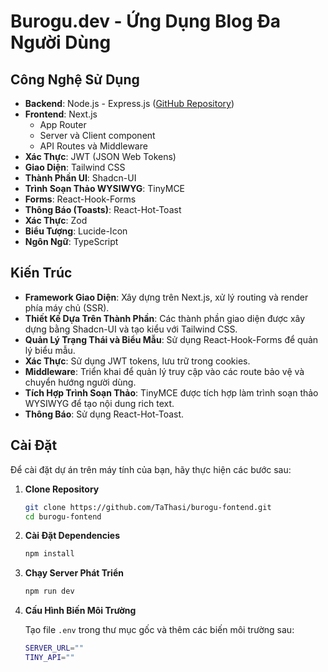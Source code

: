 # Burogu.dev - Ứng Dụng Blog Đa Người Dùng

## Công Nghệ Sử Dụng
- **Backend**: Node.js - Express.js ([GitHub Repository](https://github.com/TaThasi/burogu))
- **Frontend**: Next.js
  - App Router
  - Server và Client component
  - API Routes và Middleware
- **Xác Thực**: JWT (JSON Web Tokens)
- **Giao Diện**: Tailwind CSS
- **Thành Phần UI**: Shadcn-UI
- **Trình Soạn Thảo WYSIWYG**: TinyMCE
- **Forms**: React-Hook-Forms
- **Thông Báo (Toasts)**: React-Hot-Toast
- **Xác Thực**: Zod
- **Biểu Tượng**: Lucide-Icon
- **Ngôn Ngữ**: TypeScript

## Kiến Trúc

- **Framework Giao Diện**: Xây dựng trên Next.js, xử lý routing và render phía máy chủ (SSR).
- **Thiết Kế Dựa Trên Thành Phần**: Các thành phần giao diện được xây dựng bằng Shadcn-UI và tạo kiểu với Tailwind CSS.
- **Quản Lý Trạng Thái và Biểu Mẫu**: Sử dụng React-Hook-Forms để quản lý biểu mẫu.
- **Xác Thực**: Sử dụng JWT tokens, lưu trữ trong cookies.
- **Middleware**: Triển khai để quản lý truy cập vào các route bảo vệ và chuyển hướng người dùng.
- **Tích Hợp Trình Soạn Thảo**: TinyMCE được tích hợp làm trình soạn thảo WYSIWYG để tạo nội dung rich text.
- **Thông Báo**: Sử dụng React-Hot-Toast.

## Cài Đặt

Để cài đặt dự án trên máy tính của bạn, hãy thực hiện các bước sau:

1. **Clone Repository**

    ```sh
    git clone https://github.com/TaThasi/burogu-fontend.git
    cd burogu-fontend
    ```

2. **Cài Đặt Dependencies**

    ```sh
    npm install
    ```

3. **Chạy Server Phát Triển**

    ```sh
    npm run dev
    ```

4. **Cấu Hình Biến Môi Trường**

    Tạo file `.env` trong thư mục gốc và thêm các biến môi trường sau:

    ```sh
    SERVER_URL=""
    TINY_API=""
    ```
